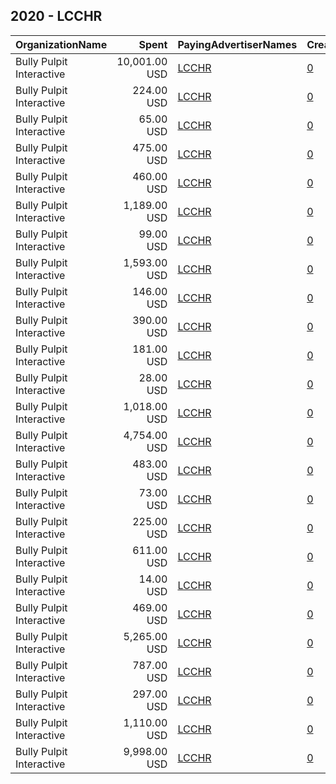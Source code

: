 ## 2020 - LCCHR 
|OrganizationName|Spent|PayingAdvertiserNames|CreativeUrls|Impressions|Genders|AgeBrackets|CountryCodes|BillingAddresses|CandidateBallotInformation|
|:---|---:|:---|:---|---:|:---|:---|:---|:---|:---|
|Bully Pulpit Interactive|10,001.00 USD|[LCCHR](2020/LCCHR.md)|[0](https://www.snap.com/political-ads/asset/5059b566d795373f7a934afb82f4d0bd6aa9e8f1e9ee05720e4d2cec633c2507?mediaType=mp4)|3,477,673||18-30|united states|"1445 New York Ave NW,Washington,20005,US"||
|Bully Pulpit Interactive|224.00 USD|[LCCHR](2020/LCCHR.md)|[0](https://www.snap.com/political-ads/asset/c9d1dbc89d73f735643726e5bdc5a6cf1638ad237bee354529e9d7901a3ed43c?mediaType=mp4)|72,205||18-34|united states|"1445 New York Ave NW,Washington,20005,US"||
|Bully Pulpit Interactive|65.00 USD|[LCCHR](2020/LCCHR.md)|[0](https://www.snap.com/political-ads/asset/bc4a52867a0efedac95d48b9bb331f34fc00e8163e187aad786dc5d85f06e7a4?mediaType=mp4)|13,161||18-34|united states|"1445 New York Ave NW,Washington,20005,US"||
|Bully Pulpit Interactive|475.00 USD|[LCCHR](2020/LCCHR.md)|[0](https://www.snap.com/political-ads/asset/cd090d9f534c413ebcefa6d7705f24b92bade70dac1a1b0f789f8c692e2bf1e1?mediaType=mp4)|160,764||18+|united states|"1445 New York Ave NW,Washington,20005,US"|Voting Rights Protections|
|Bully Pulpit Interactive|460.00 USD|[LCCHR](2020/LCCHR.md)|[0](https://www.snap.com/political-ads/asset/bc4a52867a0efedac95d48b9bb331f34fc00e8163e187aad786dc5d85f06e7a4?mediaType=mp4)|180,217||18-35|united states|"1445 New York Ave NW,Washington,20005,US"|Voting Rights Protections|
|Bully Pulpit Interactive|1,189.00 USD|[LCCHR](2020/LCCHR.md)|[0](https://www.snap.com/political-ads/asset/0306922a18de8127d86abfb0613c930698dae075388a2dce1b08d5ac119f1c48?mediaType=mp4)|484,264||18-35|united states|"1445 New York Ave NW,Washington,20005,US"|Voting Rights Protections|
|Bully Pulpit Interactive|99.00 USD|[LCCHR](2020/LCCHR.md)|[0](https://www.snap.com/political-ads/asset/0306922a18de8127d86abfb0613c930698dae075388a2dce1b08d5ac119f1c48?mediaType=mp4)|35,369||18+|united states|"1445 New York Ave NW,Washington,20005,US"|Voting Rights Protections|
|Bully Pulpit Interactive|1,593.00 USD|[LCCHR](2020/LCCHR.md)|[0](https://www.snap.com/political-ads/asset/cd090d9f534c413ebcefa6d7705f24b92bade70dac1a1b0f789f8c692e2bf1e1?mediaType=mp4)|707,957||18+|united states|"1445 New York Ave NW,Washington,20005,US"|Voting Rights Protections|
|Bully Pulpit Interactive|146.00 USD|[LCCHR](2020/LCCHR.md)|[0](https://www.snap.com/political-ads/asset/7263b424cd694032f060ea3361389dd41be1803ad36871ef10c6b9e6b1ca8a2d?mediaType=mp4)|54,093||18-34|united states|"1445 New York Ave NW,Washington,20005,US"||
|Bully Pulpit Interactive|390.00 USD|[LCCHR](2020/LCCHR.md)|[0](https://www.snap.com/political-ads/asset/0306922a18de8127d86abfb0613c930698dae075388a2dce1b08d5ac119f1c48?mediaType=mp4)|139,647||18+|united states|"1445 New York Ave NW,Washington,20005,US"|Voting Rights Protections|
|Bully Pulpit Interactive|181.00 USD|[LCCHR](2020/LCCHR.md)|[0](https://www.snap.com/political-ads/asset/bc4a52867a0efedac95d48b9bb331f34fc00e8163e187aad786dc5d85f06e7a4?mediaType=mp4)|63,347||18+|united states|"1445 New York Ave NW,Washington,20005,US"|Voting Rights Protections|
|Bully Pulpit Interactive|28.00 USD|[LCCHR](2020/LCCHR.md)|[0](https://www.snap.com/political-ads/asset/c9d1dbc89d73f735643726e5bdc5a6cf1638ad237bee354529e9d7901a3ed43c?mediaType=mp4)|10,220||18-34|united states|"1445 New York Ave NW,Washington,20005,US"||
|Bully Pulpit Interactive|1,018.00 USD|[LCCHR](2020/LCCHR.md)|[0](https://www.snap.com/political-ads/asset/bc4a52867a0efedac95d48b9bb331f34fc00e8163e187aad786dc5d85f06e7a4?mediaType=mp4)|414,423||18+|united states|"1445 New York Ave NW,Washington,20005,US"|Voting Rights Protections|
|Bully Pulpit Interactive|4,754.00 USD|[LCCHR](2020/LCCHR.md)|[0](https://www.snap.com/political-ads/asset/55016f77461bd6587f34ca5f38c8333be51d252851b6b883d2c60a3c2b983188?mediaType=mp4)|664,310||18-30|united states|"1445 New York Ave NW,Washington,20005,US"||
|Bully Pulpit Interactive|483.00 USD|[LCCHR](2020/LCCHR.md)|[0](https://www.snap.com/political-ads/asset/cd090d9f534c413ebcefa6d7705f24b92bade70dac1a1b0f789f8c692e2bf1e1?mediaType=mp4)|140,149||18+|united states|"1445 New York Ave NW,Washington,20005,US"|Voting Rights Protections|
|Bully Pulpit Interactive|73.00 USD|[LCCHR](2020/LCCHR.md)|[0](https://www.snap.com/political-ads/asset/bc4a52867a0efedac95d48b9bb331f34fc00e8163e187aad786dc5d85f06e7a4?mediaType=mp4)|21,067||18-34|united states|"1445 New York Ave NW,Washington,20005,US"||
|Bully Pulpit Interactive|225.00 USD|[LCCHR](2020/LCCHR.md)|[0](https://www.snap.com/political-ads/asset/065c49d7ab9e62ba6182ddfc857b9d33c0b4fc0897020281a1ce898b0d8f7c72?mediaType=mp4)|91,667||18-35|united states|"1445 New York Ave NW,Washington,20005,US"|Voting Rights Protections|
|Bully Pulpit Interactive|611.00 USD|[LCCHR](2020/LCCHR.md)|[0](https://www.snap.com/political-ads/asset/0306922a18de8127d86abfb0613c930698dae075388a2dce1b08d5ac119f1c48?mediaType=mp4)|150,995||18+|united states|"1445 New York Ave NW,Washington,20005,US"|Voting Rights Protections|
|Bully Pulpit Interactive|14.00 USD|[LCCHR](2020/LCCHR.md)|[0](https://www.snap.com/political-ads/asset/7263b424cd694032f060ea3361389dd41be1803ad36871ef10c6b9e6b1ca8a2d?mediaType=mp4)|3,548||18-34|united states|"1445 New York Ave NW,Washington,20005,US"||
|Bully Pulpit Interactive|469.00 USD|[LCCHR](2020/LCCHR.md)|[0](https://www.snap.com/political-ads/asset/bc4a52867a0efedac95d48b9bb331f34fc00e8163e187aad786dc5d85f06e7a4?mediaType=mp4)|157,640||18+|united states|"1445 New York Ave NW,Washington,20005,US"|Voting Rights Protections|
|Bully Pulpit Interactive|5,265.00 USD|[LCCHR](2020/LCCHR.md)|[0](https://www.snap.com/political-ads/asset/5059b566d795373f7a934afb82f4d0bd6aa9e8f1e9ee05720e4d2cec633c2507?mediaType=mp4)|1,558,605||18-30|united states|"1445 New York Ave NW,Washington,20005,US"||
|Bully Pulpit Interactive|787.00 USD|[LCCHR](2020/LCCHR.md)|[0](https://www.snap.com/political-ads/asset/bc4a52867a0efedac95d48b9bb331f34fc00e8163e187aad786dc5d85f06e7a4?mediaType=mp4)|216,299||18+|united states|"1445 New York Ave NW,Washington,20005,US"|Voting Rights Protections|
|Bully Pulpit Interactive|297.00 USD|[LCCHR](2020/LCCHR.md)|[0](https://www.snap.com/political-ads/asset/0306922a18de8127d86abfb0613c930698dae075388a2dce1b08d5ac119f1c48?mediaType=mp4)|78,608||18+|united states|"1445 New York Ave NW,Washington,20005,US"|Voting Rights Protections|
|Bully Pulpit Interactive|1,110.00 USD|[LCCHR](2020/LCCHR.md)|[0](https://www.snap.com/political-ads/asset/cd090d9f534c413ebcefa6d7705f24b92bade70dac1a1b0f789f8c692e2bf1e1?mediaType=mp4)|415,075||18+|united states|"1445 New York Ave NW,Washington,20005,US"|Voting Rights Protections|
|Bully Pulpit Interactive|9,998.00 USD|[LCCHR](2020/LCCHR.md)|[0](https://www.snap.com/political-ads/asset/55016f77461bd6587f34ca5f38c8333be51d252851b6b883d2c60a3c2b983188?mediaType=mp4)|1,571,778||18-30|united states|"1445 New York Ave NW,Washington,20005,US"||
